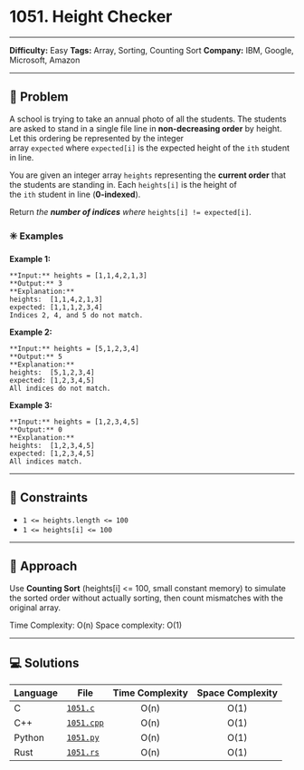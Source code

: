 # 1051. Height Checker

---
**Difficulty:** Easy
**Tags:** Array, Sorting, Counting Sort
**Company:** IBM, Google, Microsoft, Amazon
___
## 🧠 Problem

A school is trying to take an annual photo of all the students. The students are asked to stand in a single file line in **non-decreasing order** by height. Let this ordering be represented by the integer array `expected` where `expected[i]` is the expected height of the `ith` student in line.

You are given an integer array `heights` representing the **current order** that the students are standing in. Each `heights[i]` is the height of the `ith` student in line (**0-indexed**).

Return _the **number of indices** where_ `heights[i] != expected[i]`.

### ✳️ Examples

**Example 1:**

	**Input:** heights = [1,1,4,2,1,3]
	**Output:** 3
	**Explanation:** 
	heights:  [1,1,4,2,1,3]
	expected: [1,1,1,2,3,4]
	Indices 2, 4, and 5 do not match.

**Example 2:**

	**Input:** heights = [5,1,2,3,4]
	**Output:** 5
	**Explanation:**
	heights:  [5,1,2,3,4]
	expected: [1,2,3,4,5]
	All indices do not match.

**Example 3:**

	**Input:** heights = [1,2,3,4,5]
	**Output:** 0
	**Explanation:**
	heights:  [1,2,3,4,5]
	expected: [1,2,3,4,5]
	All indices match.

---
## 📌 Constraints

- `1 <= heights.length <= 100`
- `1 <= heights[i] <= 100`

---

## 🚀 Approach

Use **Counting Sort** (heights[i] <= 100, small constant memory) to simulate the sorted order without actually sorting, then count mismatches with the original array.

Time Complexity: O(n)
Space complexity: O(1)

---

## 💻 Solutions

| Language | File                     | Time Complexity | Space Complexity |
| -------- | ------------------------ | :-------------: | :--------------: |
| C        | [`1051.c`](./1051.c)     |      O(n)       |       O(1)       |
| C++      | [`1051.cpp`](./1051.cpp) |      O(n)       |       O(1)       |
| Python   | [`1051.py`](./1051.py)   |      O(n)       |       O(1)       |
| Rust     | [`1051.rs`](./1051.rs)   |      O(n)       |       O(1)       |
